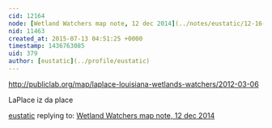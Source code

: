 ```yaml
---
cid: 12164
node: [Wetland Watchers map note, 12 dec 2014](../notes/eustatic/12-16-2014/wetland-watchers-map-note-12-dec-2014)
nid: 11463
created_at: 2015-07-13 04:51:25 +0000
timestamp: 1436763085
uid: 379
author: [eustatic](../profile/eustatic)
---
```


http://publiclab.org/map/laplace-louisiana-wetlands-watchers/2012-03-06

LaPlace iz da place

[eustatic](../profile/eustatic) replying to: [Wetland Watchers map note, 12 dec 2014](../notes/eustatic/12-16-2014/wetland-watchers-map-note-12-dec-2014)

